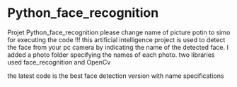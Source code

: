# Python_face_recognition
Projet Python_face_recognition
please change name of picture potin to simo for executing the code !!! 
this artificial intelligence project is used to detect the face from your pc camera by indicating the name of the detected face.
 I added a photo folder specifying the names of each photo.
 two libraries used face_recognition and OpenCv

the latest code is the best face detection version with name specifications
